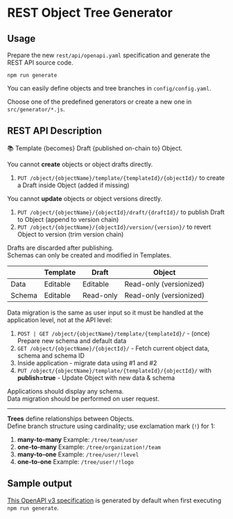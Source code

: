 # REST Object Tree Generator

## Usage

Prepare the new `rest/api/openapi.yaml` specification and generate the REST API source code.

```
npm run generate
```

You can easily define objects and tree branches in `config/config.yaml`.

Choose one of the predefined generators or create a new one in `src/generator/*.js`.

## REST API Description

📚 Template {becomes} Draft {published on-chain to} Object.

You cannot **create** objects or object drafts directly.  

1.  `PUT /object/{objectName}/template/{templateId}/{objectId}/` to create a Draft inside Object (added if missing)

You cannot **update** objects or object versions directly.  

1.  `PUT /object/{objectName}/{objectId}/draft/{draftId}/` to publish Draft to Object (append to version chain)
2.  `PUT /object/{objectName}/{objectId}/version/{version}/` to revert Object to version (trim version chain)

Drafts are discarded after publishing.  
Schemas can only be created and modified in Templates.

|          | Template   | Draft       | Object                  |
|----------|------------|-------------|-------------------------|
| Data     | Editable   | Editable    | Read-only (versionized) |
| Schema   | Editable   | Read-only   | Read-only (versionized) |

Data migration is the same as user input so it must be handled at the application level, not at the API level:  

1.  `POST | GET /object/{objectName}/template/{templateId}/` - (once) Prepare new schema and default data
2.  `GET /object/{objectName}/{objectId}/` - Fetch current object data, schema and schema ID
3.  Inside application - migrate data using #1 and #2
4.  `PUT /object/{objectName}/template/{templateId}/{objectId}/` with **publish=true** - Update Object with new data & schema

Applications should display any schema.  
Data migration should be performed on user request.

* * *

**Trees** define relationships between Objects.  
Define branch structure using cardinality; use exclamation mark (`!`) for 1:

1.  **many-to-many** Example: `/tree/team/user`
2.  **one-to-many** Example: `/tree/organization!/team`
3.  **many-to-one** Example: `/tree/user/!level`
4.  **one-to-one** Example: `/tree/user!/!logo`

## Sample output

[This OpenAPI v3 specification](https://app.swaggerhub.com/apis/markjivko/bbox/0.0.1) is generated by 
default when first executing `npm run generate`.
